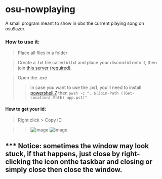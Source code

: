 # osu-nowplaying
A small program meant to show in obs the current playing song on osu!lazer.

### How to use it:
> Place all files in a folder

> Create a .txt file called id.txt and place your discord id onto it, then join [this server (required)](https://discord.gg/FRu7Bf5UhK).

> Open the .exe
>> in case you want to use the .ps1, you'll need to install [powershell 7](https://github.com/Powershell/Powershell/releases/latest) then `pwsh -c ". $(Join-Path ((Get-Location).Path) app.ps1)"`

#### How to get your id:
> Right click > Copy ID

>> ![image](https://user-images.githubusercontent.com/17398632/196119570-77a23334-0919-478a-ae1b-38b180bb3a11.png)
>> ![image](https://user-images.githubusercontent.com/17398632/196119805-5773b536-fe63-4cc7-a038-b2193bba5276.png)


## *** Notice: sometimes the window may look stuck, if that happens, just close by right-clicking the icon onthe taskbar and closing or simply close then close the window.
